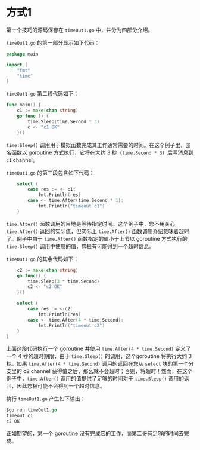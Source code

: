 # **方式1**

第一个技巧的源码保存在 `timeOut1.go` 中，并分为四部分介绍。

`timeOut1.go` 的第一部分显示如下代码：

```go
package main

import (
    "fmt"
    "time"
)
```

`timeOut1.go` 第二段代码如下：

```go
func main() {
    c1 := make(chan string)
    go func () {
        time.Sleep(time.Second * 3)
        c <- "c1 OK"
    }()
```

`time.Sleep()` 调用用于模拟函数完成其工作通常需要的时间。在这个例子里，匿名函数以 goroutine 方式执行，它将在大约 3 秒（`time.Second * 3`）后写消息到 `c1` channel。

`timeOut1.go` 的第三段包含如下代码：

```go
    select {
        case res := <- c1:
            fmt.Println(res)
        case <- time.After(time.Second * 1):
            fmt.Println("timeout c1")
    }
```

`time.After()` 函数调用的目地是等待指定时间。这个例子中，您不用关心 `time.After()` 返回的实际值，但实际上 `time.After()` 函数调用介绍意味着超时了。例子中由于 `time.After()` 函数指定的值小于上节以 goroutine 方式执行的 `time.Sleep()` 调用中使用的值，您极有可能得到一个超时信息。

`timeOut1.go` 的其余代码如下：

```go
    c2 := make(chan string)
    go func() {
        time.Sleep(3 * time.Second)
        c2 <- "c2 OK"
    }()

    select {
        case res := <-c2:
            fmt.Println(res)
        case <- time.After(4 * time.Second):
            fmt.Println("timeout c2")
    }
}
```

上面这段代码执行一个 goroutine 并使用 `time.After(4 * time.Second)` 定义了一个 4 秒的超时期限，由于 `time.Sleep()` 的调用，这个goroutine 将执行大约 3 秒。如果 `time.After(4 * time.Second)` 调用的返回在您从 `select` 块的第一个分支里的 c2 channel 获得值之后，那么就不会超时；否则，将超时！然而，在这个例子中，`time.After()` 调用的值提供了足够的时间对于 `time.Sleep()` 调用的返回，因此您极可能不会得到一个超时信息。

执行 `timeOut1.go` 产生如下输出：

```go
$go run timeOut1.go
timeout c1
c2 OK
```

正如期望的，第一个 goroutine 没有完成它的工作，而第二哥有足够的时间去完成。